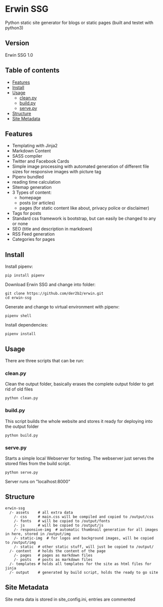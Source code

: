 # Erwin SSG
Python static site generator for blogs or static pages
(built and testet with python3)

## Version
Erwin SSG 1.0

## Table of contents
* [Features](#features)
* [Install](#install)
* [Usage](#usage)
  + [clean.py](#cleanpy)
  + [build.py](#buildpy)
  + [serve.py](#servepy)
* [Structure](#structure)
* [Site Metadata](#site-metadata)

## Features
- Templating with Jinja2
- Markdown Content
- SASS compiler
- Twitter and Facebook Cards
- Simple image processing with automated generation of different file sizes for responsive images with picture tag
- Pipenv bundled
- reading time calculation
- Sitemap generation
- 3 Types of content:
  * homepage
  * posts (or articles)
  * pages (for static content like about, privacy police or disclaimer)
- Tags for posts
- Standard css framework is bootstrap, but can easily be changed to any or none
- SEO (title and description in markdown)
- RSS Feed generation
- Categories for pages

## Install
Install pipenv:
```
pip install pipenv
```
Download Erwin SSG and change into folder:
```
git clone https://github.com/der2b2/erwin.git
cd erwin-ssg
```
Generate and change to virtual environment with pipenv:
```
pipenv shell
```
Install dependencies:
```
pipenv install
```

## Usage
There are three scripts that can be run:
### clean.py
Clean the output folder, basically erases the complete output folder to get rid of old files
```
python clean.py
```

### build.py
This script builds the whole website and stores it ready for deploying into the output folder
```
python build.py
```

### serve.py
Starts a simple local Webserver for testing. The webserver just serves the stored files from the build script.
```
python serve.py
```
Server runs on "localhost:8000"

## Structure
```
erwin-ssg
  /- assets    # all extra data
    /- css     # main.css will be compiled and copied to /output/css
    /- fonts   # will be copied to /output/fonts
    /- js      # will be copied to /output/js
    /- responsive-img  # automatic thumbnail generation for all images in here, stored in /output/img
    /- static-img  # for logos and background images, will be copied to /output/img
    /- static  # other static stuff, will just be copied to /output/
  /- content   # holds the content of the page
    /- pages   # pages as markdown files
    /- posts   # posts as markdown files
  /- templates # holds all templates for the site as html files for jinja
  /- output    # generated by build script, holds the ready to go site
```
 
## Site Metadata
Site meta data is stored in site_config.ini, entries are commented
 
